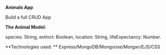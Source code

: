 **Animals App**

Build a full CRUD App 

**The Animal Model:**

species: String,
extinct: Boolean,
location: String,
lifeExpectancy: Number.

**Technologies used: **
Express/MongoDB/Mongoose/Morgan/EJS/CSS
